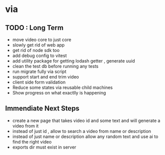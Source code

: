 # via

## TODO : Long Term

- move video core to just core
- slowly get rid of web app
- get rid of node sdk too
- add debug config to vitest
- add utility package for getting lodash getter , generate uuid
- clean the test db before running any tests
- run migrate fully via script
- support start and end trim video
- client side form validation
- Reduce some states via reusable child machines
- Show progress on what exactlly is happening

## Immendiate Next Steps

- create a new page that takes video id and some text and will generate a video from it
- instead of just id , allow to search a video from name or description
- instead of just name or description allow any random text and use ai to find the right video
- exports dir must exist in server
